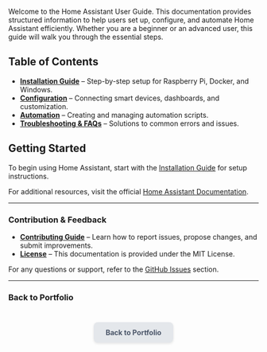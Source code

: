 Welcome to the Home Assistant User Guide. This documentation provides structured information to help users set up, configure, and automate Home Assistant efficiently. Whether you are a beginner or an advanced user, this guide will walk you through the essential steps.

## Table of Contents  

- **[Installation Guide](docs/installation.md)** – Step-by-step setup for Raspberry Pi, Docker, and Windows.  
- **[Configuration](docs/configuration.md)** – Connecting smart devices, dashboards, and customization.  
- **[Automation](docs/automation.md)** – Creating and managing automation scripts.  
- **[Troubleshooting & FAQs](docs/troubleshooting.md)** – Solutions to common errors and issues.  

## Getting Started  

To begin using Home Assistant, start with the [Installation Guide](docs/installation.md) for setup instructions.  

For additional resources, visit the official [Home Assistant Documentation](https://www.home-assistant.io/docs/).  

---

### Contribution & Feedback  

- **[Contributing Guide](CONTRIBUTING.md)** – Learn how to report issues, propose changes, and submit improvements.  
- **[License](LICENSE.md)** – This documentation is provided under the MIT License.  

For any questions or support, refer to the [GitHub Issues](https://github.com/GFiorino/Home-Assistant-User-Guide/issues) section.  

---

### **Back to Portfolio**  

<div style="text-align: center; margin-top: 40px;">
    <a href="https://gfiorino.github.io/Technical-Writing-Portfolio/" 
       style="display: inline-block; padding: 12px 24px; font-size: 1em; font-weight: bold; 
              color: #4A5568; background-color: #E4E7EB; border-radius: 8px; text-decoration: none;
              box-shadow: 0px 2px 5px rgba(0, 0, 0, 0.1); display: flex; align-items: center; 
              justify-content: center; gap: 8px; width: fit-content; margin: auto;">
        Back to Portfolio
    </a>
</div>
